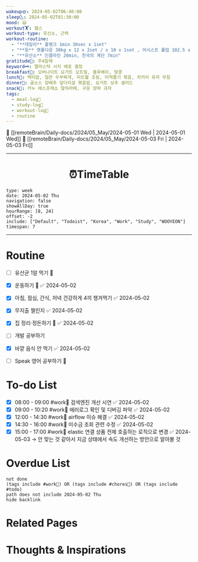 ```yaml
---
wakeup🌞: 2024-05-02T06:40:00
sleep🌜: 2024-05-02T01:30:00
mood: 😃
workout🏋️: 헬스
workout-type: 유산소, 근력
workout-routine:
  - "**데일리** 플랭크 1min 30sec x 1set"
  - "**등** 랫풀다운 30kg x 12 x 2set / x 10 x 1set , 어시스트 풀업 102.5 x 12 x 2set / 95kg x 10 x 1set"
  - "**유산소** 인클라인 20min, 천국의 계단 7min"
gratitude🙏: 주4일제
keyword🗝️: 엘라스틱 서치 배포 결정
breakfast🍳: 오버나이트 요거트 오트밀, 블루베리, 땅콩
lunch🍚: 백미밥, 얼큰 두부찌개, 미트볼 조림, 미역줄기 볶음, 치커리 유자 무침
dinner🥗: 굴소스 양배추 앞다리살 볶음밥, 요거트 상추 샐러드
snack🍬: 카누 에스프레소 말차라떼, 구운 양파 과자
tags:
  - meal-log📝
  - study-log📓
  - workout-log💪
  - routine
---
```


🔺 [[remoteBrain/Daily-docs/2024/05_May/2024-05-01 Wed | 2024-05-01 Wed]]
🔻 [[remoteBrain/Daily-docs/2024/05_May/2024-05-03 Fri | 2024-05-03 Fri]]
___
<h1> <center>⏰TimeTable </center> </h1>

```gEvent
type: week
date: 2024-05-02 Thu
navigation: false
showAllDay: true
hourRange: [8, 24]
offset: -2
include: ["Default", "Todoist", "Korea", "Work", "Study", "WOOYEON"]
timespan: 7
```

--- 


# Routine 

- [ ] 유산균 1알 먹기 🔼 
- [x] 운동하기 🔼 ✅ 2024-05-02
- [x] 아침, 점심, 간식, 저녁 건강하게 4끼 챙겨먹기 ✅ 2024-05-02
- [x] 무지출 챌린지 ✅ 2024-05-02
- [x] 집 정리·정돈하기 🔼 ✅ 2024-05-02
- [ ] 개발 공부하기
- [x] 바깥 음식 안 먹기 ✅ 2024-05-02
- [ ] Speak 영어 공부하기 🔼 


# To-do List
- [x] 08:00 - 09:00 #work💼 검색엔진 개선 시연 ✅ 2024-05-02
- [x] 09:00 - 10:20 #work💼 에러로그 확인 및 디버깅 파악 ✅ 2024-05-02
- [x] 12:00 - 14:30 #work💼 airflow 이슈 해결 ✅ 2024-05-02
- [x] 14:30 - 16:00 #work💼 미수금 조회 관련 수정 ✅ 2024-05-02
- [x] 15:00 - 17:00 #work💼 elastic 연결 상품 전체 호출하는 로직으로 변경 ✅ 2024-05-03
	→ 안 맞는 것 같아서 지금 상태에서 속도 개선하는 방안으로 알아볼 것 

# Overdue List
```tasks
not done
(tags include #work💼) OR (tags include #chores🧺) OR (tags include #todo)
path does not include 2024-05-02 Thu
hide backlink
```

# Related Pages



# Thoughts & Inspirations

